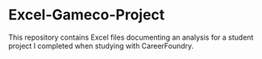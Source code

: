 # Excel-Gameco-Project
This repository contains Excel files documenting an analysis for a student project I completed when studying with CareerFoundry.
